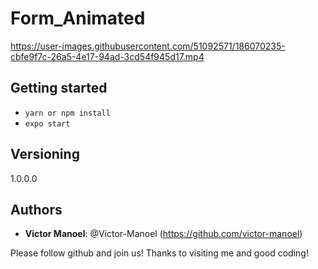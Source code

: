 # Form_Animated

https://user-images.githubusercontent.com/51092571/186070235-cbfe9f7c-26a5-4e17-94ad-3cd54f945d17.mp4

## Getting started

- `yarn or npm install` 
- `expo start`

 
## Versioning
 
1.0.0.0
 
 
## Authors
 
* **Victor Manoel**: @Victor-Manoel (https://github.com/victor-manoel)
 
 
Please follow github and join us!
Thanks to visiting me and good coding!
